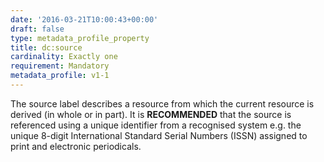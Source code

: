 ```yaml
---
date: '2016-03-21T10:00:43+00:00'
draft: false
type: metadata_profile_property
title: dc:source
cardinality: Exactly one
requirement: Mandatory
metadata_profile: v1-1
---
```

The source label describes a resource from which the current resource is derived (in whole or in part). It is **RECOMMENDED** that the source is referenced using a unique identifier from a recognised system e.g. the unique 8-digit International Standard Serial Numbers (ISSN) assigned to print and electronic periodicals.
